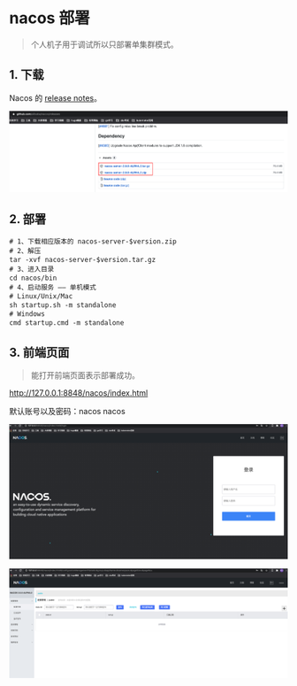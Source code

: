 # nacos 部署

> 个人机子用于调试所以只部署单集群模式。

## 1. 下载

Nacos 的 [release notes](https://github.com/alibaba/nacos/releases)。

![](../doc/img/nacos-server-2.0.0.png)

## 2. 部署

```shell
# 1、下载相应版本的 nacos-server-$version.zip
# 2、解压
tar -xvf nacos-server-$version.tar.gz
# 3、进入目录
cd nacos/bin
# 4、启动服务 —— 单机模式
# Linux/Unix/Mac
sh startup.sh -m standalone
# Windows
cmd startup.cmd -m standalone
```

## 3. 前端页面

> 能打开前端页面表示部署成功。

http://127.0.0.1:8848/nacos/index.html

默认账号以及密码：nacos nacos

![](../doc/img/nacos-login.png)

![](../doc/img/nacos-index.png)